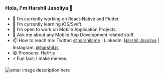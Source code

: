 ### Hola, I'm Harshil Jasoliya 👋

- 🔭 I’m currently working on React-Native and Flutter.
- 🌱 I’m currently learning iOS/Swift.
- 👯 I’m open to work on Mobile Application Projects.
- 💬 Ask me about any Mobile App Development related stuff.
- 📫 How to reach me: Twitter: [@harshilame](https://twitter.com/harshilame) | LinkedIn: [Harshil Jasoliya](https://www.linkedin.com/in/harshil-jasoliya/) | Instagram: [@harshil.js](https://www.instagram.com/harshil.js/?hl=en)
- 😄 Pronouns: He/His
- ⚡ Fun fact: I make memes.


![enter image description here](https://github-readme-stats.vercel.app/api?username=harshilJs&&show_icons=true&title_color=ffffff&icon_color=bb2acf&text_color=daf7dc&bg_color=151515)
